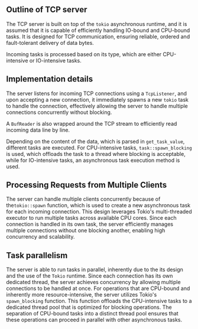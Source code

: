 ## Outline of TCP server

The TCP server is built on top of the `tokio` asynchronous runtime, and it is assumed that it is capable of efficiently handling IO-bound and CPU-bound tasks. It is designed for TCP communication, ensuring reliable, ordered and fault-tolerant delivery of data bytes. 

Incoming tasks is processed based on its type, which are either CPU-intensive or IO-intensive tasks.

## Implementation details

The server listens for incoming TCP connections using a `TcpListener`, and upon accepting a new connection, it immediately spawns a new `tokio` task to handle the connection, effectively allowing the server to handle multiple connections concurrently without blocking.

A `BufReader` is also wrapped around the TCP stream to efficiently read incoming data line by line.

Depending on the content of the data, which is parsed in `get_task_value`, different tasks are executed.
For CPU-intensive tasks, `task::spawn_blocking` is used, which offloads the task to a thread where blocking is acceptable, while for IO-intensive tasks, an asynchronous task execution method is used.

## Processing Requests from Multiple Clients

The server can handle multiple clients concurrently because of the`tokio::spawn` function, which is used to create a new asynchronous task for each incoming connection. This design leverages Tokio's multi-threaded executor to run multiple tasks across available CPU cores. Since each connection is handled in its own task, the server efficiently manages multiple connections without one blocking another, enabling high concurrency and scalability.

## Task parallelism

The server is able to run tasks in parallel, inherently due to the its design and the use of the `Tokio` runtime. Since each connection has its own dedicated thread, the server achieves concurrency by allowing multiple connections to be handled at once. For operations that are CPU-bound and inherently more resource-intensive, the server utilizes Tokio's `spawn_blocking` function. This function offloads the CPU-intensive tasks to a dedicated thread pool that is optimized for blocking operations. The separation of CPU-bound tasks into a distinct thread pool ensures that these operations can proceed in parallel with other asynchronous tasks.

